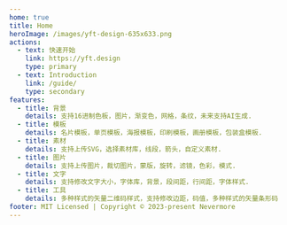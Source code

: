 ```yaml
---
home: true
title: Home
heroImage: /images/yft-design-635x633.png
actions:
  - text: 快速开始
    link: https://yft.design
    type: primary
  - text: Introduction
    link: /guide/
    type: secondary
features:
  - title: 背景
    details: 支持16进制色板，图片，渐变色，网格，条纹，未来支持AI生成.
  - title: 模板
    details: 名片模板，单页模板，海报模板，印刷模板，画册模板，包装盒模板.
  - title: 素材
    details: 支持上传SVG，选择素材库，线段，箭头，自定义素材.
  - title: 图片
    details: 支持上传图片，裁切图片，蒙版，旋转，滤镜，色彩，模式.
  - title: 文字
    details: 支持修改文字大小，字体库，背景，段间距，行间距，字体样式.
  - title: 工具
    details: 多种样式的矢量二维码样式，支持修改边距，码值，多种样式的矢量条形码
footer: MIT Licensed | Copyright © 2023-present Nevermore
---
```


<!-- <CodeGroup>
  <CodeGroupItem title="PNPM" active>

    ```bash
    # install in your project
    pnpm add -D vuepress@next @vuepress/client@next vue

    # create a markdown file
    echo '# Hello VuePress' > README.md

    # start writing
    pnpm vuepress dev

    # build to static files
    pnpm vuepress build
    ```

  </CodeGroupItem>

  <CodeGroupItem title="YARN">

```bash
# install in your project
yarn add -D vuepress@next

# create a markdown file
echo '# Hello VuePress' > README.md

# start writing
yarn vuepress dev

# build to static files
yarn vuepress build
```

  </CodeGroupItem>

  <CodeGroupItem title="NPM">
  
```bash
# install in your project
npm install -D vuepress@next

# create a markdown file
echo '# Hello VuePress' > README.md

# start writing
npx vuepress dev

# build to static files
npx vuepress build
```

  </CodeGroupItem>
</CodeGroup> -->
